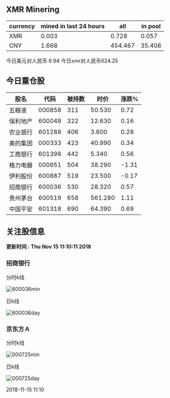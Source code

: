 ## XMR Minering

|currency|mined in last 24 hours|all|in pool|
|---|---|---|---|
|XMR|0.003|0.728|0.057|
|CNY|1.668|454.467|35.408|

今日美元对人民币 6.94	今日xmr对人民币624.25


## 今日重仓股 

|股名|代码|被持数|时价|涨跌%|
|---|---|---|---|---|
|五粮液|000858|311|50.530|0.72|
|保利地产|600048|322|12.630|0.16|
|农业银行|601288|406|3.600|0.28|
|美的集团|000333|423|40.990|0.34|
|工商银行|601398|442|5.340|0.56|
|格力电器|000651|504|38.290|-1.31|
|伊利股份|600887|519|23.500|-0.17|
|招商银行|600036|530|28.320|0.57|
|贵州茅台|600519|658|561.280|1.11|
|中国平安|601318|690|64.390|0.69|

## 关注股信息
**更新时间 : Thu Nov 15 11:10:11 2018**
### 招商银行 
分时k线

![600036min](http://image.sinajs.cn/newchart/min/n/sh600036.gif)

日k线

![600036day](http://image.sinajs.cn/newchart/daily/n/sh600036.gif)

### 京东方Ａ 
分时k线

![000725min](http://image.sinajs.cn/newchart/min/n/sz000725.gif)

日k线

![000725day](http://image.sinajs.cn/newchart/daily/n/sz000725.gif)

2018-11-15 11:10